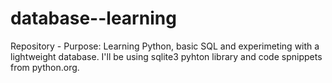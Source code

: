 # database--learning
Repository - Purpose: Learning Python, basic SQL and experimeting with a lightweight database.
I'll be using sqlite3 pyhton library and code spnippets from python.org. 
